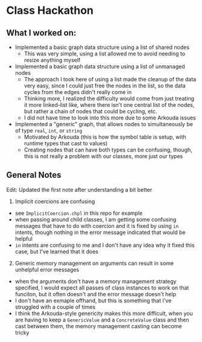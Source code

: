# Class Hackathon

## What I worked on:

- Implemented a basic graph data structure using a list of shared nodes
  - This was very simple, using a list allowed me to avoid needing to resize anything myself
- Implemented a basic graph data structure using a list of unmanaged nodes
  - The approach I took here of using a list made the cleanup of the data very easy, since I could just free the nodes in the list, so the data cycles from the edges didn't really come in
  - Thinking more, I realized the difficulty would come from just treating it more linked-list like, where there isn't one central list of the nodes, but rather a chain of nodes that could be cycling, etc.
  - I did not have time to look into this more due to some Arkouda issues
- Implemented a "generic" graph, that allows nodes to simultaneously be of type `real`, `int`, or `string`
  - Motivated by Arkouda (this is how the symbol table is setup, with runtime types that cast to values)
  - Creating nodes that can have both types can be confusing, though, this is not really a problem with our classes, more just our types

## General Notes

Edit: Updated the first note after understanding a bit better
1. Implicit coercions are confusing
  - see `ImplicitCoercion.chpl` in this repo for example
  - when passing around child classes, I am getting some confusing messages that have to do with coercion and it is fixed by using `in` intents, though nothing in the error message indicated that would be helpful
  - `in` intents are confusing to me and I don't have any idea why it fixed this case, but I've learned that it does
2. Generic memory management on arguments can result in some unhelpful error messages
  - when the arguments don't have a memory management strategy specified, I would expect all passes of class instances to work on that funciton, but it often doesn't and the error message doesn't help
  - I don't have an exmaple offhand, but this is something that I've struggled with a couple of times
  - I think the Arkouda-style genericity makes this more difficult, when you are having to keep a `GenericValue` and a `ConcreteValue` class and then cast between them, the memory management casting can become tricky